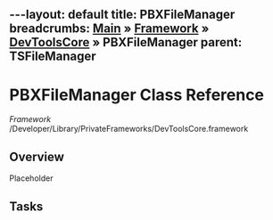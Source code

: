 ---layout: default
title: PBXFileManager
breadcrumbs: <a href="/index.html">Main</a> &raquo; <a href="/Frameworks.html">Framework</a> &raquo; <a href="/Frameworks/DevToolsCore.html">DevToolsCore</a> &raquo; PBXFileManager
parent: TSFileManager 
---
# PBXFileManager Class Reference

*Framework* /Developer/Library/PrivateFrameworks/DevToolsCore.framework

## Overview

Placeholder

## Tasks


